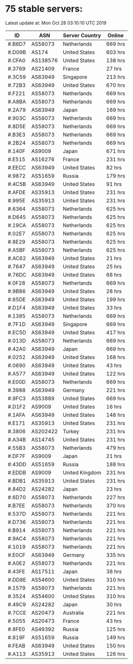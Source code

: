 # 75 stable servers:

Latest update at: Mon Oct 28 03:10:10 UTC 2019

| ID | ASN | Server Country | Online |
| -- | --- | -------------- | ------ |
| #.B6D7 | AS58073 | Netherlands | 669 hrs |
| #.D09B | AS174 | United States | 603 hrs |
| #.CFA0 | AS138576 | United States | 138 hrs |
| #.3769 | AS21409 | France | 27 hrs |
| #.3C59 | AS63949 | Singapore | 213 hrs |
| #.72B3 | AS63949 | United States | 670 hrs |
| #.F221 | AS58073 | Netherlands | 669 hrs |
| #.A8BA | AS58073 | Netherlands | 669 hrs |
| #.2A79 | AS63949 | Japan | 169 hrs |
| #.903C | AS58073 | Netherlands | 669 hrs |
| #.8D5E | AS58073 | Netherlands | 669 hrs |
| #.B3E3 | AS58073 | Netherlands | 669 hrs |
| #.2B24 | AS58073 | Netherlands | 669 hrs |
| #.140F | AS9009 | Japan | 671 hrs |
| #.E515 | AS16276 | France | 231 hrs |
| #.EECC | AS63949 | United States | 82 hrs |
| #.9872 | AS51659 | Russia | 179 hrs |
| #.4C5B | AS63949 | United States | 91 hrs |
| #.AFDE | AS35913 | United States | 231 hrs |
| #.995E | AS35913 | United States | 231 hrs |
| #.6364 | AS58073 | Netherlands | 625 hrs |
| #.D645 | AS58073 | Netherlands | 625 hrs |
| #.19CA | AS58073 | Netherlands | 625 hrs |
| #.02E7 | AS58073 | Netherlands | 625 hrs |
| #.8E29 | AS58073 | Netherlands | 625 hrs |
| #.A5BF | AS58073 | Netherlands | 625 hrs |
| #.AC62 | AS63949 | United States | 21 hrs |
| #.7647 | AS63949 | United States | 25 hrs |
| #.76DC | AS63949 | United States | 68 hrs |
| #.0F28 | AS58073 | Netherlands | 669 hrs |
| #.9B86 | AS63949 | United States | 28 hrs |
| #.65DE | AS63949 | United States | 199 hrs |
| #.D1F4 | AS63949 | United States | 33 hrs |
| #.1385 | AS58073 | Netherlands | 669 hrs |
| #.7F1D | AS63949 | Singapore | 669 hrs |
| #.EC5D | AS63949 | United States | 417 hrs |
| #.013D | AS58073 | Netherlands | 669 hrs |
| #.42A0 | AS63949 | Japan | 669 hrs |
| #.0252 | AS63949 | United States | 168 hrs |
| #.0690 | AS63949 | United States | 43 hrs |
| #.A577 | AS63949 | United States | 122 hrs |
| #.E00D | AS58073 | Netherlands | 669 hrs |
| #.3988 | AS63949 | Germany | 221 hrs |
| #.9FC3 | AS53889 | United States | 669 hrs |
| #.D1F2 | AS9009 | United States | 16 hrs |
| #.1AFA | AS63949 | United States | 148 hrs |
| #.E171 | AS35913 | United States | 231 hrs |
| #.3806 | AS202422 | Turkey | 231 hrs |
| #.A34B | AS14745 | United States | 231 hrs |
| #.55B3 | AS58073 | Netherlands | 479 hrs |
| #.DF7F | AS9009 | Japan | 21 hrs |
| #.43DD | AS51659 | Russia | 188 hrs |
| #.EDDB | AS9009 | United Kingdom | 231 hrs |
| #.BDB1 | AS35913 | United States | 231 hrs |
| #.84D2 | AS24282 | Japan | 23 hrs |
| #.6D70 | AS58073 | Netherlands | 227 hrs |
| #.B7EE | AS58073 | Netherlands | 370 hrs |
| #.537D | AS58073 | Netherlands | 221 hrs |
| #.D736 | AS58073 | Netherlands | 221 hrs |
| #.B914 | AS58073 | Netherlands | 221 hrs |
| #.9AC4 | AS58073 | Netherlands | 221 hrs |
| #.1019 | AS58073 | Netherlands | 221 hrs |
| #.E0CF | AS63949 | Germany | 335 hrs |
| #.A0E2 | AS58073 | Netherlands | 221 hrs |
| #.43FE | AS17511 | Japan | 38 hrs |
| #.DD8E | AS54600 | United States | 310 hrs |
| #.1579 | AS58073 | Netherlands | 221 hrs |
| #.3524 | AS54600 | United States | 310 hrs |
| #.49C9 | AS24282 | Japan | 30 hrs |
| #.7CCE | AS20473 | Australia | 221 hrs |
| #.5055 | AS20473 | France | 43 hrs |
| #.8FE0 | AS49392 | Russia | 125 hrs |
| #.819F | AS51659 | Russia | 149 hrs |
| #.FEAB | AS63949 | United States | 150 hrs |
| #.A113 | AS35913 | United States | 126 hrs |

